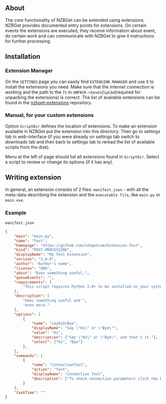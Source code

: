 ## About

The core functionality of NZBGet can be extended using extensions. 
NZBGet provides documented entry points for extensions. 
On certain events the extensions are executed, they receive information about event, 
do certain work and can communicate with NZBGet to give it instructions for further processing.

## Installation

### Extension Manager

On the `SETTINGS` page you can easily find `EXTENSION MANAGER` 
and use it to install the extensions you need. Make sure that the internet connection is working 
and the path to the `7z` in `UNPACK->SevenZipCmd`(required for unpacking the extensions) is correct.
The list of available extensions can be found in the [nzbget-extensions](https://github.com/nzbgetcom/nzbget-extensions) repository.

### Manual, for your custom extensions
Option `ScriptDir` defines the location of extensions. 
To make an extension available in NZBGet put the extension into this directory. 
Then go to settings tab in web-interface (if you were already on settings tab switch to downloads tab and then back to settings 
tab to reread the list of available scripts from the disk).

Menu at the left of page should list all extensions found in `ScriptDir`. 
Select a script to review or change its options (if it has any).

## Writing extension

In general, an extension consists of 2 files: `manifest.json` - with all the meta-data describing the extension and the `executable file`, like `main.py` or `main.exe`.

### Example

`manifest.json`
```json
{
    "main": "main.py",
    "name": "Test",
    "homepage": "https://github.com/nzbgetcom/Extension-Test",
    "kind": "POST-PROCESSING",
    "displayName": "My Test Extension",
    "version": "2.0.0",
    "author": "Author's name",
    "license": "GNU",
    "about": "Does something useful.",
    "queueEvents": "",
    "requirements": [
        "This script requires Python 3.8+ to be installed on your system."
    ],
    "description": [
        "Does something useful and ",
        "even more."
    ],
    "options": [
        {
            "name": "sayHiOrBye",
            "displayName": "Say \"Hi\" or \"Bye\"",
            "value": "Hi",
            "description": ["Say \"Hi\" or \"Bye\", and that's it."],
            "select": ["Hi", "Bye"]
        },
    ],
    "commands": [
        {
            "name": "ConnectionTest",
            "action": "Test",
            "displayName": "Connection Test",
            "description": ["To check connection parameters click the button."]
        }
    ],
    "taskTime": ""
}
```
